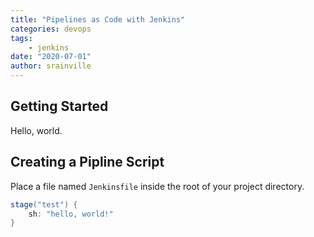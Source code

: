 ```yaml
---
title: "Pipelines as Code with Jenkins"
categories: devops
tags:
    - jenkins
date: "2020-07-01"
author: srainville
---
```


## Getting Started
Hello, world.

## Creating a Pipline Script
Place a file named `Jenkinsfile` inside the root of your project directory. 

```groovy
stage("test") {
    sh: "hello, world!"
}
```

